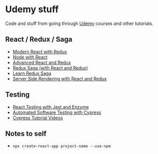 # Udemy stuff

Code and stuff from going through [Udemy](https://www.udemy.com) courses and other tutorials.

## React / Redux / Saga

- [Modern React with Redux](modern-react-with-redux)
- [Node with React](node-with-react)
- [Advanced React and Redux](advanced-react-with-redux)
- [Redux Saga (with React and Redux)](redux-saga-fast-track)
- [Learn Redux Saga](learn-redux-saga)
- [Server Side Rendering with React and Redux](server-side-rendering-with-react-and-redux)

## Testing

- [React Testing with Jest and Enzyme](react-testing-with-jest-and-enzyme)
- [Automated Software Testing with Cypress](automated-software-testing-with-cypress)
- [Cypress Tutorial Videos](cypress-tutorial)

## Notes to self

- `npx create-react-app project-name --use-npm`
